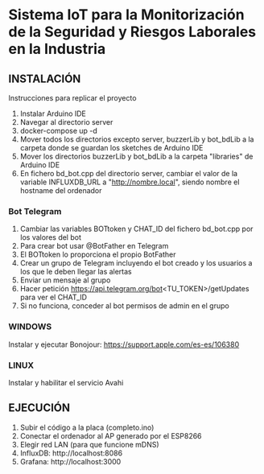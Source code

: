 # Sistema IoT para la Monitorización de la Seguridad y Riesgos Laborales en la Industria
## INSTALACIÓN 
Instrucciones para replicar el proyecto
1. Instalar Arduino IDE
2. Navegar al directorio server
3. docker-compose up -d
4. Mover todos los directorios excepto server, buzzerLib y bot_bdLib a la carpeta donde se guardan los sketches de Arduino IDE
5. Mover los directorios buzzerLib y bot_bdLib a la carpeta "libraries" de Arduino IDE
6. En fichero bd_bot.cpp del directorio server, cambiar el valor de la variable INFLUXDB_URL a  "http://nombre.local", siendo nombre el hostname del ordenador

### Bot Telegram
1. Cambiar las variables BOTtoken y CHAT_ID del fichero bd_bot.cpp por los valores del bot
2. Para crear bot usar @BotFather en Telegram
3. El BOTtoken lo proporciona el propio BotFather
4. Crear un grupo de Telegram incluyendo el bot creado y los usuarios a los que le deben llegar las alertas
5. Enviar un mensaje al grupo
6. Hacer petición https://api.telegram.org/bot<TU_TOKEN>/getUpdates para ver el CHAT_ID
7. Si no funciona, conceder al bot permisos de admin en el grupo

### WINDOWS
Instalar y ejecutar Bonojour: https://support.apple.com/es-es/106380

### LINUX
Instalar y habilitar el servicio Avahi

## EJECUCIÓN 
1. Subir el código a la placa (completo.ino)
2. Conectar el ordenador al AP generado por el ESP8266
3. Elegir red LAN (para que funcione mDNS)
4. InfluxDB: http://localhost:8086
5. Grafana: http://localhost:3000


